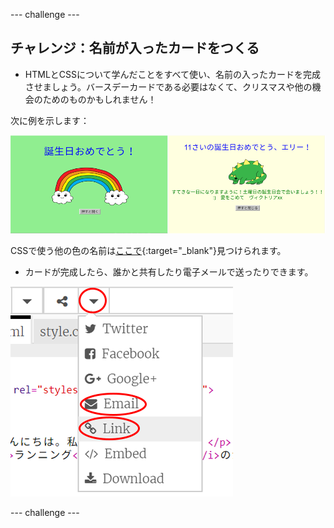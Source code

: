 \--- challenge \---

## チャレンジ：名前が入ったカードをつくる

+ HTMLとCSSについて学んだことをすべて使い、名前の入ったカードを完成させましょう。バースデーカードである必要はなくて、クリスマスや他の機会のためのものかもしれません！

次に例を示します：

![スクリーンショット](images/birthday-final.png)

CSSで使う他の色の名前は[ここで](http://jumpto.cc/colours){:target="_blank"}見つけられます。

+ カードが完成したら、誰かと共有したり電子メールで送ったりできます。

![スクリーンショット](images/birthday-share.png)

\--- challenge \---